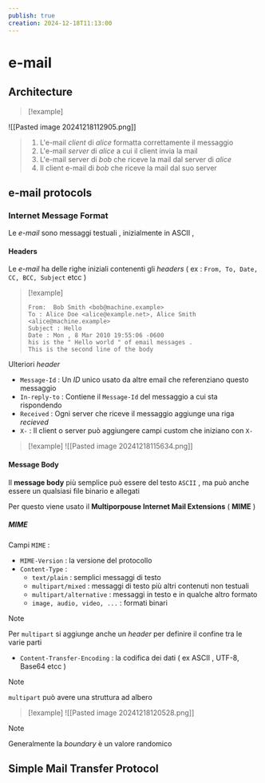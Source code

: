 ```yaml
---
publish: true
creation: 2024-12-18T11:13:00
---
```

# e-mail

## Architecture

>[!example] 
>
![[Pasted image 20241218112905.png]]
>
>1. L'e-mail *client* di *alice* formatta correttamente il messaggio
>2. L'e-mail *server* di *alice* a cui il client invia la mail 
>3. L'e-mail server di *bob* che riceve la mail dal server di *alice*
>4. Il client e-mail di *bob* che riceve la mail dal suo server

## e-mail protocols

### Internet Message Format

Le *e-mail* sono messaggi testuali , inizialmente in ASCII , 
#### Headers

Le *e-mail* ha delle righe iniziali contenenti gli *headers* ( ex : `From, To, Date, CC, BCC, Subject` etcc )

>[!example] 
>```
>From:  Bob Smith <bob@machine.example>
>To : Alice Doe <alice@example.net>, Alice Smith <alice@machine.example>
>Subject : Hello
>Date : Mon , 8 Mar 2010 19:55:06 -0600
>his is the " Hello world " of email messages .
>This is the second line of the body
>```


Ulteriori *header* 
+ `Message-Id` : Un *ID* unico usato da altre email che referenziano questo messaggio
+ `In-reply-to` : Contiene il `Message-Id` del messaggio a cui sta rispondendo
+ `Received` : Ogni server che riceve il messaggio aggiunge una riga *recieved*
+ `X-` : Il client o server può aggiungere campi custom che iniziano con `X-`

>[!example] 
>![[Pasted image 20241218115634.png]]
#### Message Body

Il **message body** più semplice può essere del testo `ASCII` , ma può anche essere un qualsiasi file binario e allegati

Per questo viene usato il **Multiporpouse Internet Mail Extensions** ( **MIME** ) 

##### MIME

Campi `MIME` :
+ `MIME-Version` : la versione del protocollo 
+ `Content-Type` :
	+ `text/plain` : semplici messaggi di testo
	+ `multipart/mixed` : messaggi di testo più altri contenuti non testuali
	+ `multipart/alternative` : messaggi in testo e in qualche altro formato
	+ `image, audio, video, ...` : formati binari 
>[!note] 
>Per `multipart` si aggiunge anche un *header* per definire il confine tra le varie parti
+ `Content-Transfer-Encoding` : la codifica dei dati ( ex ASCII , UTF-8, Base64 etcc )

>[!note] 
>`multipart` può avere una struttura ad albero 

>[!example] 
>![[Pasted image 20241218120528.png]]

>[!note] 
>
>Generalmente la *boundary* è un valore randomico

## Simple Mail Transfer Protocol
